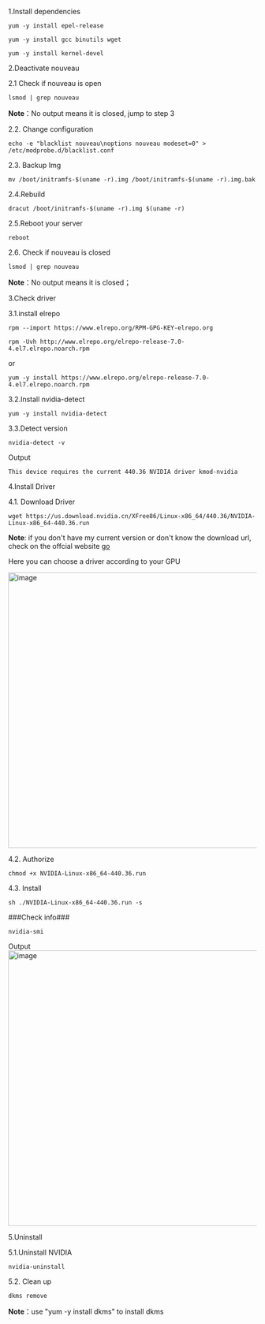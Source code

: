 1.Install dependencies
  ```
  yum -y install epel-release
  ```
  ```
  yum -y install gcc binutils wget
  ```
  ```
  yum -y install kernel-devel
  ```

2.Deactivate nouveau

  2.1 Check if nouveau is open
  
  ```
  lsmod | grep nouveau
  ```

  **Note**：No output means it is closed, jump to step 3

  2.2. Change configuration
  
  ```
  echo -e "blacklist nouveau\noptions nouveau modeset=0" > /etc/modprobe.d/blacklist.conf
  ```

  2.3. Backup Img

  ```
  mv /boot/initramfs-$(uname -r).img /boot/initramfs-$(uname -r).img.bak
  ```

  2.4.Rebuild

  ```
  dracut /boot/initramfs-$(uname -r).img $(uname -r)
  ```

  2.5.Reboot your server

  ```
  reboot
  ```

  2.6. Check if nouveau is closed
  
  ```
  lsmod | grep nouveau
  ```

  **Note**：No output means it is closed；

3.Check driver

  3.1.install elrepo
  
  ```
  rpm --import https://www.elrepo.org/RPM-GPG-KEY-elrepo.org
  
  ```
  ```
  rpm -Uvh http://www.elrepo.org/elrepo-release-7.0-4.el7.elrepo.noarch.rpm
  ```

  or
   
  ```
  yum -y install https://www.elrepo.org/elrepo-release-7.0-4.el7.elrepo.noarch.rpm
  ```

  3.2.Install nvidia-detect
  
  ```
  yum -y install nvidia-detect
  ```

  3.3.Detect version 

  ```
  nvidia-detect -v
  ```
  Output
  ```
  This device requires the current 440.36 NVIDIA driver kmod-nvidia
  ```

4.Install Driver

  4.1. Download Driver
  
  ```
  wget https://us.download.nvidia.cn/XFree86/Linux-x86_64/440.36/NVIDIA-Linux-x86_64-440.36.run
  ```

  **Note**: if you don't have my current version or don't know the download url, check on the offcial website [go](https://www.nvidia.com/Download/index.aspx)

  Here you can choose a driver according to your GPU
  
  <img  width="559" alt="image" src="https://user-images.githubusercontent.com/87290044/165709160-9151af5a-2fb7-443b-9c2e-77975d739f6b.png">



  4.2. Authorize

  ```
  chmod +x NVIDIA-Linux-x86_64-440.36.run
  ```

  4.3. Install

  ```
  sh ./NVIDIA-Linux-x86_64-440.36.run -s
  ```

  ###Check info###
  ```
  nvidia-smi
  ```
  
  Output
  <img width="559" alt="image" src="https://user-images.githubusercontent.com/87290044/165708058-b2a314e1-fcc8-4d2b-a978-0c715f7ae3a0.png">

5.Uninstall 

  5.1.Uninstall NVIDIA
  
  ```
  nvidia-uninstall
  ```

  5.2. Clean up

  ```
  dkms remove
  ```

  **Note**：use "yum -y install dkms" to install dkms


